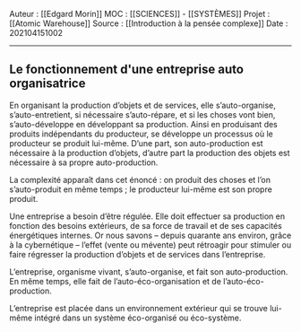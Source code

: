 Auteur : [[Edgard Morin]]
MOC : [[SCIENCES]] - [[SYSTÈMES]]
Projet : [[Atomic Warehouse]]
Source : [[Introduction à la pensée complexe]]
Date : 202104151002
***

## Le fonctionnement d'une entreprise auto organisatrice
En organisant la production d’objets et de services, elle s’auto-organise, s’auto-entretient, si nécessaire s’auto-répare, et si les choses vont bien, s’auto-développe en développant sa production. Ainsi en produisant des produits indépendants du producteur, se développe un processus où le producteur se produit lui-même. D’une part, son auto-production est nécessaire à la production d’objets, d’autre part la production des objets est nécessaire à sa propre auto-production.

La complexité apparaît dans cet énoncé : on produit des choses et l’on s’auto-produit en même temps ; le producteur lui-même est son propre produit.

Une entreprise a besoin d’être régulée. Elle doit effectuer sa production en fonction des besoins extérieurs, de sa force de travail et de ses capacités énergétiques internes. Or nous savons – depuis quarante ans environ, grâce à la cybernétique – l’effet (vente ou mévente) peut rétroagir pour stimuler ou faire régresser la production d’objets et de services dans l’entreprise.

L’entreprise, organisme vivant, s’auto-organise, et fait son auto-production. En même temps, elle fait de l’auto-éco-organisation et de l’auto-éco-production.

L’entreprise est placée dans un environnement extérieur qui se trouve lui-même intégré dans un système éco-organisé ou éco-système.